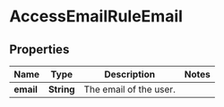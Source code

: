 

# AccessEmailRuleEmail


## Properties

| Name | Type | Description | Notes |
|------------ | ------------- | ------------- | -------------|
|**email** | **String** | The email of the user. |  |



